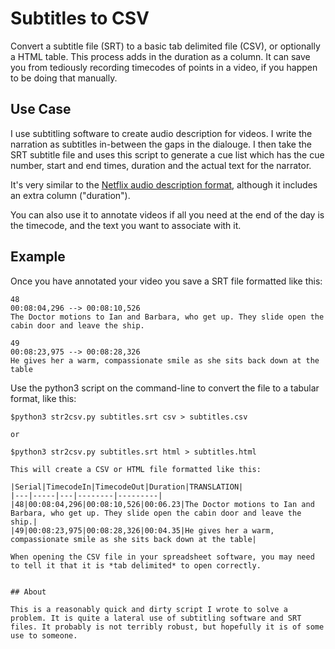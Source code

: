 Subtitles to CSV
================

Convert a subtitle file (SRT) to a basic tab delimited file (CSV), or optionally a HTML table. This process adds in the duration as a column. It can save you from tediously recording timecodes of points in a video, if you happen to be doing that manually.

## Use Case
I use subtitling software to create audio description for videos. I write the narration as subtitles in-between the gaps in the dialouge. I then take the SRT subtitle file and uses this script to generate a cue list which has the cue number, start and end times, duration and the actual text for the narrator.

It's very similar to the [Netflix audio description format](https://partnerhelp.netflixstudios.com/hc/en-us/articles/360001577767-Template-Audio-Description-Script), although it includes an extra column ("duration").

You can also use it to annotate videos if all you need at the end of the day is the timecode, and the text you want to associate with it.


## Example

Once you have annotated your video you save a SRT file formatted like this:

```
48
00:08:04,296 --> 00:08:10,526
The Doctor motions to Ian and Barbara, who get up. They slide open the cabin door and leave the ship.

49
00:08:23,975 --> 00:08:28,326
He gives her a warm, compassionate smile as she sits back down at the table
```

Use the python3 script on the command-line to convert the file to a tabular format, like this:

```
$python3 str2csv.py subtitles.srt csv > subtitles.csv

or

$python3 str2csv.py subtitles.srt html > subtitles.html

This will create a CSV or HTML file formatted like this:

|Serial|TimecodeIn|TimecodeOut|Duration|TRANSLATION|
|---|-----|---|--------|---------|
|48|00:08:04,296|00:08:10,526|00:06.23|The Doctor motions to Ian and Barbara, who get up. They slide open the cabin door and leave the ship.|
|49|00:08:23,975|00:08:28,326|00:04.35|He gives her a warm, compassionate smile as she sits back down at the table|

When opening the CSV file in your spreadsheet software, you may need to tell it that it is *tab delimited* to open correctly.


## About

This is a reasonably quick and dirty script I wrote to solve a problem. It is quite a lateral use of subtitling software and SRT files. It probably is not terribly robust, but hopefully it is of some use to someone.



